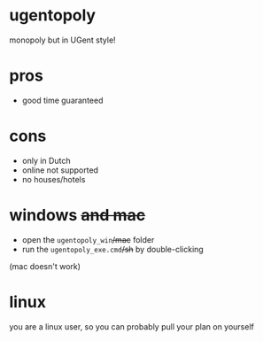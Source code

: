 # ugentopoly
monopoly but in UGent style!

# pros
- good time guaranteed

# cons
- only in Dutch
- online not supported
- no houses/hotels


# windows ~~and mac~~
- open the `ugentopoly_win`~~/mac~~ folder
- run the `ugentopoly_exe.cmd`~~/sh~~ by double-clicking

(mac doesn't work)

# linux
you are a linux user, so you can probably pull your plan on yourself